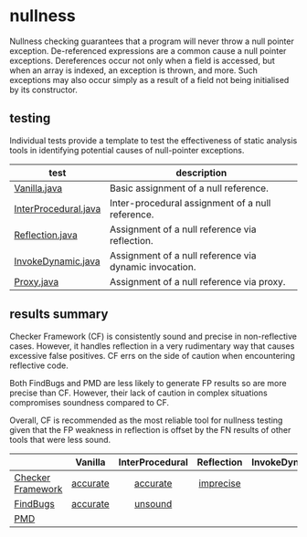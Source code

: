 # nullness
Nullness checking guarantees that a program will never throw a null pointer exception. De-referenced expressions are a common cause a null pointer exceptions. Dereferences occur not only when a field is accessed, but when an array is indexed, an exception is thrown, and more. Such exceptions may also occur simply as a result of a field not being initialised by its constructor.

## testing
Individual tests provide a template to test the effectiveness of static analysis tools in identifying potential causes of null-pointer exceptions.

| test | description |
| --- | --- |
| [Vanilla.java](https://github.com/michaelemery/staticanalysis/blob/master/checker/nullness/Vanilla.java) | Basic assignment of a null reference. |
| [InterProcedural.java](https://github.com/michaelemery/staticanalysis/blob/master/IntraVanillachecker/nullness/InterProcedural.java) | Inter-procedural assignment of a null reference. |
| [Reflection.java](https://github.com/michaelemery/staticanalysis/blob/master/checker/nullness/Reflection.java) | Assignment of a null reference via reflection. |
| [InvokeDynamic.java]() | Assignment of a null reference via dynamic invocation. |
| [Proxy.java]() | Assignment of a null reference via proxy. |

## results summary

Checker Framework (CF) is consistently sound and precise in non-reflective cases. However, it handles reflection in a very rudimentary way that causes excessive false positives. CF errs on the side of caution when encountering reflective code. 

Both FindBugs and PMD are less likely to generate FP results so are more precise than CF. However, their lack of caution in complex situations compromises soundness compared to CF.

Overall, CF is recommended as the most reliable tool for nullness testing given that the FP weakness in reflection is offset by the FN results of other tools that were less sound.

|  | Vanilla | InterProcedural | Reflection | InvokeDynamic | Proxy |
| --- | :---: | :---: | :---: | :---: | :---: |
| [Checker Framework](https://github.com/michaelemery/staticanalysis/blob/master/checker/nullness/checkerframework.md#checker-framework) | [accurate](https://github.com/michaelemery/staticanalysis/blob/master/checker/nullness/checkerframework.md#vanilla) | [accurate](https://github.com/michaelemery/staticanalysis/blob/master/checker/nullness/checkerframework.md#inter-procedural) | [imprecise](https://github.com/michaelemery/staticanalysis/blob/master/checker/nullness/checkerframework.md#reflection) |  |  |
| [FindBugs](https://github.com/michaelemery/staticanalysis/blob/master/checker/nullness/findbugs.md#findbugs) | [accurate](https://github.com/michaelemery/staticanalysis/blob/master/checker/nullness/findbugs.md#vanilla) | [unsound](https://github.com/michaelemery/staticanalysis/blob/master/checker/nullness/findbugs.md#inter-procedural) |  |  |  |
| [PMD](https://github.com/michaelemery/staticanalysis/blob/master/checker/nullness/pmd.md#pmd) |  |  |  |  |  |